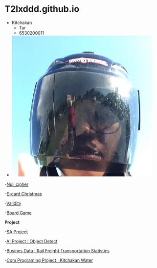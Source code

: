 # T2lxddd.github.io
- Kitchakan
  - Tar
  - 6530200011
- ![Pic/190153205](Pic/190153205.jpg)

-[Null cipher](null-cipher)

-[E-card Christmas](ecard.md)

-[Validity](validity.md)

-[Board Game](boardgame.md)

**Project**

-[SA Project](https://drive.google.com/file/d/1Ltk4dYusU5IyIrFjwXEepHJzETcFcyCY/view)

-[AI Project : Object Detect](https://colab.research.google.com/drive/1hRJlCDvDuMALCEa2_PLdJ4BU5yyAdzG_?usp=sharing)

-[Busines Data : Rail Freight Transportation Statistics](https://public.tableau.com/app/profile/siravet.nijnirundkul/viz/StoryFinal_17292375103370/Story1?publish=yes)

-[Com Programing Project : Kitchakan Water](https://drive.google.com/drive/u/3/folders/1J__XM2X725vBoighQAbyrm3NxdNPhl3y)



